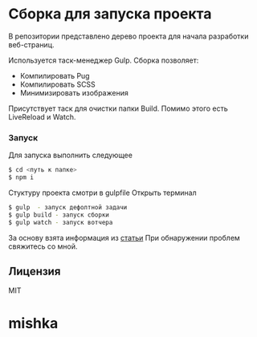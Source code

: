 # Сборка для запуска проекта

В репозитории представлено дерево проекта для начала разработки веб-страниц.

Используется таcк-менеджер Gulp.
Сборка позволяет:
- Компилировать Pug
- Компилировать SCSS
- Минимизировать изображения

Присутствует таск для очистки папки  Build. Помимо этого есть LiveReload и Watch.

### Запуск
Для запуска выполнить следующее
```sh
$ cd <путь к папке>
$ npm i
```
Стуктуру проекта смотри в gulpfile
Открыть терминал

```sh
$ gulp  - запуск дефолтной задачи
$ gulp build - запуск сборки
$ gulp watch - запуск вотчера
```
За основу взята информация из [статьи](https://habrahabr.ru/post/250569/)
При обнаружении проблем свяжитесь со мной.

Лицензия
----
MIT



# mishka
